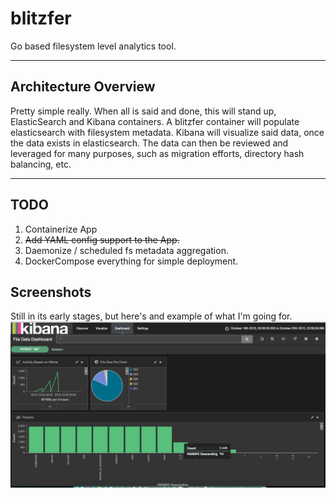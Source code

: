 blitzfer
========

Go based filesystem level analytics tool. 

----

## Architecture Overview

Pretty simple really. When all is said and done, this will stand up, ElasticSearch and Kibana containers. A blitzfer container will populate elasticsearch with filesystem metadata. Kibana will visualize said data, once the data exists in elasticsearch. The data can then be reviewed and leveraged for many purposes, such as migration efforts, directory hash balancing, etc.

----

## TODO
1. Containerize App
2. ~~Add YAML config support to the App.~~
3. Daemonize / scheduled fs metadata aggregation.
4. DockerCompose everything for simple deployment.

## Screenshots

Still in its early stages, but here's and example of what I'm going for.
![alt text](blitzfer1.png "Blitzfer Kibana Dash screenshot.")

